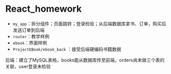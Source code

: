# React_homework

* `my_app`：拆分组件；页面跳转；登录检验；从后端数据库拿书、订单，购买后发送订单到后端
* `router`：教学样例
* `ebook`：界面样例
* `ProjectEBook/ebook_back` ：接受后端硬编码书籍数据

后端：建立了MySQL表格，books能从数据库传至前端，orders尚未做三个表的关联，user登录未检验